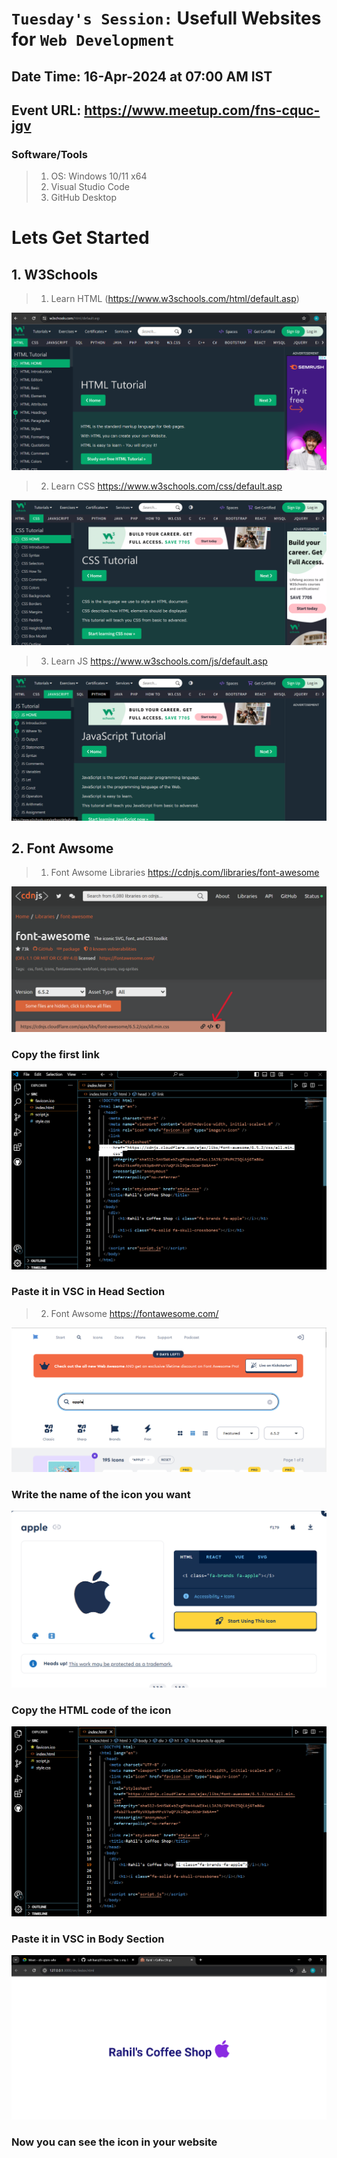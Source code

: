 # `Tuesday's Session:` Usefull Websites for `Web Development`

## Date Time: 16-Apr-2024 at 07:00 AM IST

## Event URL: <https://www.meetup.com/fns-cquc-jgv>

### Software/Tools

> 1. OS: Windows 10/11 x64
> 2. Visual Studio Code
> 3. GitHub Desktop

# Lets Get Started

## 1. W3Schools

> 1. Learn HTML
(https://www.w3schools.com/html/default.asp)

![Learn Html](https://github.com/rahiltariq07/starter/blob/main/documentation/images/imglearnhtml.png)

> 2. Learn CSS
<https://www.w3schools.com/css/default.asp>

![Learn CSS](https://github.com/rahiltariq07/starter/blob/main/documentation/images/imglearncss.png)

> 3. Learn JS
<https://www.w3schools.com/js/default.asp>

![Learn JS](https://github.com/rahiltariq07/starter/blob/main/documentation/images/imglearnjs.png)

## 2. Font Awsome

> 1. Font Awsome Libraries
<https://cdnjs.com/libraries/font-awesome>

![Font Awsome](https://github.com/rahiltariq07/starter/blob/main/documentation/images/fontawsomelib.png)
### Copy the first link

![fa1](https://github.com/rahiltariq07/starter/blob/main/documentation/images/fa1.png)
### Paste it in VSC in Head Section

> 2. Font Awsome
<https://fontawesome.com/>

![fa2](https://github.com/rahiltariq07/starter/blob/main/documentation/images/fa2.png)
### Write the name of the icon you want

![fa3](https://github.com/rahiltariq07/starter/blob/main/documentation/images/fa3.png)
### Copy the HTML code of the icon

![fa4](https://github.com/rahiltariq07/starter/blob/main/documentation/images/fa4.png)
### Paste it in VSC in Body Section

![fa5](https://github.com/rahiltariq07/starter/blob/main/documentation/images/fa5.png)
### Now you can see the icon in your website